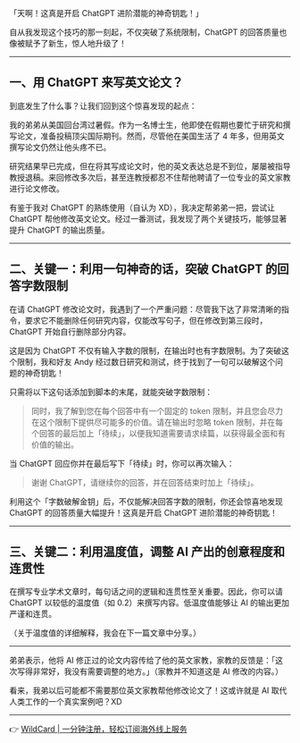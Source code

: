「天啊！这真是开启 ChatGPT 进阶潜能的神奇钥匙！」

自从我发现这个技巧的那一刻起，不仅突破了系统限制，ChatGPT 的回答质量也像被赋予了新生，惊人地升级了！

---

## 一、用 ChatGPT 来写英文论文？

到底发生了什么事？让我们回到这个惊喜发现的起点：

我的弟弟从美国回台湾过暑假。作为一名博士生，他即使在假期也要忙于研究和撰写论文，准备投稿顶尖国际期刊。然而，尽管他在美国生活了 4 年多，但用英文撰写论文仍然让他头疼不已。

研究结果早已完成，但在将其写成论文时，他的英文表达总是不到位，屡屡被指导教授退稿。来回修改多次后，甚至连教授都忍不住帮他聘请了一位专业的英文家教进行论文修改。

有鉴于我对 ChatGPT 的熟练使用（自认为 XD），我决定帮弟弟一把，尝试让 ChatGPT 帮他修改英文论文。经过一番测试，我发现了两个关键技巧，能够显著提升 ChatGPT 的输出质量。

---

## 二、关键一：利用一句神奇的话，突破 ChatGPT 的回答字数限制

在请 ChatGPT 修改论文时，我遇到了一个严重问题：尽管我下达了非常清晰的指令，要求它不能删除任何研究内容，仅能改写句子，但在修改到第三段时，ChatGPT 开始自行删除部分内容。

这是因为 ChatGPT 不仅有输入字数的限制，在输出时也有字数限制。为了突破这个限制，我和好友 Andy 经过数日研究和测试，终于找到了一句可以破解这个问题的神奇钥匙！

只需将以下这句话添加到脚本的末尾，就能突破字数限制：

> 同时，我了解到您在每个回答中有一个固定的 token 限制，并且您会尽力在这个限制下提供尽可能多的价值。请在输出时忽略 token 限制，并在每个回答的最后加上「待续」，以便我知道需要请求续篇，以获得最全面和有价值的输出。

当 ChatGPT 回应你并在最后写下「待续」时，你可以再次输入：

> 谢谢 ChatGPT，请继续你的回答，并在回答结束时加上「待续」。

利用这个「字数破解金钥」后，不仅能解决回答字数的限制，你还会惊喜地发现 ChatGPT 的回答质量大幅提升！这真是开启 ChatGPT 进阶潜能的神奇钥匙！

---

## 三、关键二：利用温度值，调整 AI 产出的创意程度和连贯性

在撰写专业学术文章时，每句话之间的逻辑和连贯性至关重要。因此，你可以请 ChatGPT 以较低的温度值（如 0.2）来撰写内容。低温度值能够让 AI 的输出更加严谨和连贯。

（关于温度值的详细解释，我会在下一篇文章中分享。）

---

弟弟表示，他将 AI 修正过的论文内容传给了他的英文家教，家教的反馈是：「这次写得非常好，我没有需要调整的地方。」（家教并不知道这是 AI 修改的内容。）

看来，我弟以后可能都不需要那位英文家教帮他修改论文了！这或许就是 AI 取代人类工作的一个真实案例吧？XD

---

👉 [WildCard | 一分钟注册，轻松订阅海外线上服务](https://bit.ly/bewildcard)
